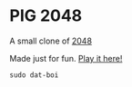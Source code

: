 # PIG 2048
A small clone of [2048](http://gabrielecirulli.github.io/2048/)

Made just for fun. [Play it here!](http://gabrielecirulli.github.io/2048/)

`sudo dat-boi`
